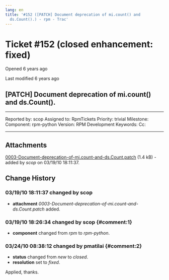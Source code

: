 ```yaml
---
lang: en
title: '#152 ([PATCH] Document deprecation of mi.count() and
  ds.Count().) - rpm - Trac'
---
```


Ticket \#152 (closed enhancement: fixed)
========================================

Opened 6 years ago

Last modified 6 years ago

\[PATCH\] Document deprecation of mi.count() and ds.Count().
------------------------------------------------------------

  -------------- ------------ -------------- -----------------
  Reported by:   scop         Assigned to:   RpmTickets
  Priority:      trivial      Milestone:     
  Component:     rpm-python   Version:       RPM Development
  Keywords:                   Cc:            
                                             
  -------------- ------------ -------------- -----------------

Attachments
-----------

[0003-Document-deprecation-of-mi.count-and-ds.Count.patch](/attachment/ticket/152/0003-Document-deprecation-of-mi.count-and-ds.Count.patch "View attachment")
(1.4 kB) - added by *scop* on 03/19/10 18:11:37.

Change History
--------------

### 03/19/10 18:11:37 changed by scop

-   **attachment**
    *0003-Document-deprecation-of-mi.count-and-ds.Count.patch* added.

### 03/19/10 18:26:34 changed by scop {#comment:1}

-   **component** changed from *rpm* to *rpm-python*.

### 03/24/10 08:38:12 changed by pmatilai {#comment:2}

-   **status** changed from *new* to *closed*.
-   **resolution** set to *fixed*.

Applied, thanks.
